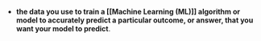 - **the data you use to train a [[Machine Learning (ML)]] algorithm or model to accurately predict a particular outcome, or answer, that you want your model to predict**.